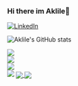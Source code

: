 ### Hi there im Aklile👋

<!--
**aklie8/aklie8** is a ✨ _special_ ✨ repository because its `README.md` (this file) appears on your GitHub profile.


Here are some ideas to get you started:

- 🔭 I’m currently working on ...
- 🌱 I’m currently learning ...
- 👯 I’m looking to collaborate on ...
- 🤔 I’m looking for help with ...
- 💬 Ask me about ...
- 📫 How to reach me: ...
- 😄 Pronouns: ...
- ⚡ Fun fact: ...
-->

<a href="https://www.linkedin.com/in/aklile-tesfaye-521117153/"><img alt="LinkedIn" src="https://img.shields.io/badge/linkedin%20-%230077B5.svg?&style=for-the-badge&logo=linkedin&logoColor=white"/></a>

![Aklile's GitHub stats](https://github-readme-stats.vercel.app/api?username=aklie8&show_icons=true&theme=transparent)

<a href="https://github.com/aklie8">
  <img align="center" src="https://github-readme-streak-stats.herokuapp.com/?user=roxiomontes&theme=material-palenight" />
</a><br>
<a href="https://github.com/aklie8">
  <img align="center" src="https://github-readme-stats.vercel.app/api?username=aklie8&show_icons=true&theme=material-palenight" />
</a><br>
<a href="https://github.com/aklie8">
  <img align="center" src="https://github-readme-stats.vercel.app/api/top-langs/?username=aklie8&layout=compact&theme=material-palenight" />
</a><br>

<img src= "https://user-images.githubusercontent.com/89615383/202789203-93ed3ced-4a3f-4855-b828-d37f3ccbca71.png"/>

<a href="https://github.com/anuraghazra/github-readme-stats">
  <img align="center" src="https://github-readme-stats.vercel.app/api/pin/?username=anuraghazra&repo=github-readme-stats" />
</a>
<a href="https://github.com/anuraghazra/convoychat">
  <img align="center" src="https://github-readme-stats.vercel.app/api/pin/?username=anuraghazra&repo=convoychat" />
</a>

